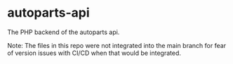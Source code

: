 # autoparts-api
The PHP backend of the autoparts api.


Note: The files in this repo were not integrated into the main branch for fear of version issues with CI/CD when that would be integrated.
